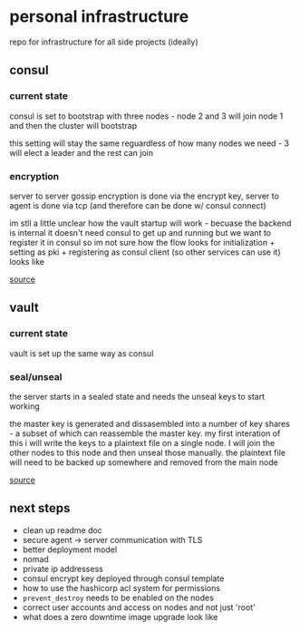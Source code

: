 # personal infrastructure

repo for infrastructure for all side projects (ideally)

## consul

### current state

consul is set to bootstrap with three nodes - node 2 and 3 will join node 1 and then the cluster will bootstrap

this setting will stay the same reguardless of how many nodes we need - 3 will elect a leader and the rest can join

### encryption

server to server gossip encryption is done via the encrypt key, server to agent is done via tcp (and therefore can be 
done w/ consul connect)

im stll a little unclear how the vault startup will work - becuase the backend is internal it doesn't need consul to
get up and running but we want to register it in consul so im not sure how the flow looks for initialization + setting
as pki + registering as consul client (so other services can use it) looks like


[source](https://www.consul.io/docs/security/encryption)

## vault

### current state

vault is set up the same way as consul

### seal/unseal
the server starts in a sealed state and needs the unseal keys to start working

the master key is generated and dissasembled into a number of key shares - a subset of which can reassemble the master
key.  my first interation of this i will write the keys to a plaintext file on a single node.  I will join the other
nodes to this node and then unseal those manually.  the plaintext file will need to be backed up somewhere and removed
from the main node

[source](https://www.vaultproject.io/docs/concepts/seal)

## next steps
- clean up readme doc
- secure agent -> server communication with TLS
- better deployment model
- nomad
- private ip addressess
- consul encrypt key deployed through consul template
- how to use the hashicorp acl system for permissions
- `prevent_destroy` needs to be enabled on the nodes
- correct user accounts and access on nodes and not just 'root'
- what does a zero downtime image upgrade look like